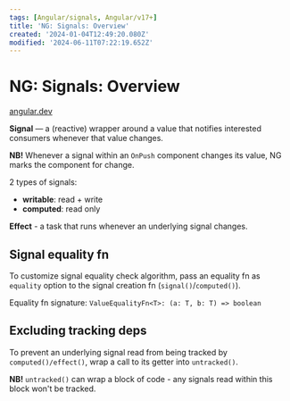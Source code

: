 ```yaml
---
tags: [Angular/signals, Angular/v17+]
title: 'NG: Signals: Overview'
created: '2024-01-04T12:49:20.080Z'
modified: '2024-06-11T07:22:19.652Z'
---
```


# NG: Signals: Overview

[angular.dev](https://angular.dev/guide/signals)

**Signal** &mdash; a (reactive) wrapper around a value that notifies interested consumers whenever that value changes.

**NB!** Whenever a signal within an `OnPush` component changes its value, NG marks the component for change. 

2 types of signals:
- **writable**: read + write
- **computed**: read only

**Effect** - a task that runs whenever an underlying signal changes.


## Signal equality fn

To customize signal equality check algorithm, pass an equality fn as `equality` option to the signal creation fn (`signal()`/`computed()`).

Equality fn signature: `ValueEqualityFn<T>: (a: T, b: T) => boolean`


## Excluding tracking deps

To prevent an underlying signal read from being tracked by `computed()/effect()`, wrap a call to its getter into `untracked()`.

**NB!** `untracked()` can wrap a block of code - any signals read within this block won't be tracked.


